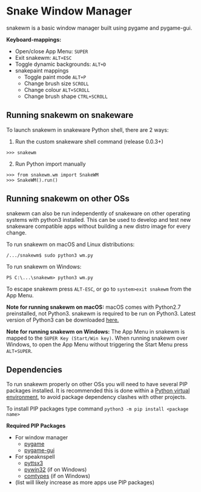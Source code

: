 # Snake Window Manager
snakewm is a basic window manager built using pygame and pygame-gui.

**Keyboard-mappings:**
+ Open/close App Menu: `SUPER`
+ Exit snakewm: `ALT+ESC`
+ Toggle dynamic backgrounds: `ALT+D`
+ snakepaint mappings
    + Toggle paint mode `ALT+P`
    + Change brush size `SCROLL`
    + Change colour `ALT+SCROLL`
    + Change brush shape `CTRL+SCROLL`

## Running snakewm on snakeware
To launch snakewm in snakeware Python shell, there are 2 ways:

1. Run the custom snakeware shell command (release 0.0.3+)
```
>>> snakewm
```
2. Run Python import manually
```
>>> from snakewm.wm import SnakeWM
>>> SnakeWM().run()
```
## Running snakewm on other OSs
snakewm can also be run independently of snakeware on other operating systems with python3 installed.  This can be used to develop and 
test new snakeware compatible apps without building a new distro image for every change.

To run snakewm on macOS and Linux distributions:

```/.../snakewm$ sudo python3 wm.py```

To run snakewm on Windows:

```PS C:\...\snakewm> python3 wm.py```

To escape snakewm press `ALT-ESC`, or go to `system>exit snakewm` from the App Menu.

**Note for running snakewm on macOS:**
macOS comes with Python2.7 preinstalled, not Python3.  snakewm is required to be run on Python3.  Latest version of Python3 can be downloaded [here.](https://www.python.org/downloads/mac-osx/)

**Note for running snakewm on Windows:**
The App Menu in snakewm is mapped to the `SUPER Key (Start/Win key)`.  When running snakewm over Windows, to open the App Menu without triggering the Start Menu press `ALT+SUPER`.

## Dependencies

To run snakewm properly on other OSs you will need to have several PIP packages installed.  It is recommended this is done within a [Python virtual environment](https://docs.python.org/3/library/venv.html), to avoid package dependency clashes with other projects.

To install PIP packages type command `python3 -m pip install <package name>`

**Required PIP Packages**
+ For window manager
    + [pygame](https://pypi.org/project/pygame/)
    + [pygame-gui](https://pypi.org/project/pygame-gui/)
+ For speaknspell
    + [pyttsx3](https://pypi.org/project/pyttsx3/)
    + [pywin32](https://pypi.org/project/pywin32/) (if on Windows)
    + [comtypes](https://pypi.org/project/comtypes/) (if on Windows)
+ (list will likely increase as more apps use PIP packages)
